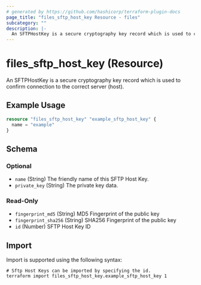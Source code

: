 ```yaml
---
# generated by https://github.com/hashicorp/terraform-plugin-docs
page_title: "files_sftp_host_key Resource - files"
subcategory: ""
description: |-
  An SFTPHostKey is a secure cryptography key record which is used to confirm connection to the correct server (host).
---
```


# files_sftp_host_key (Resource)

An SFTPHostKey is a secure cryptography key record which is used to confirm connection to the correct server (host).

## Example Usage

```terraform
resource "files_sftp_host_key" "example_sftp_host_key" {
  name = "example"
}
```

<!-- schema generated by tfplugindocs -->
## Schema

### Optional

- `name` (String) The friendly name of this SFTP Host Key.
- `private_key` (String) The private key data.

### Read-Only

- `fingerprint_md5` (String) MD5 Fingerprint of the public key
- `fingerprint_sha256` (String) SHA256 Fingerprint of the public key
- `id` (Number) SFTP Host Key ID

## Import

Import is supported using the following syntax:

```shell
# Sftp Host Keys can be imported by specifying the id.
terraform import files_sftp_host_key.example_sftp_host_key 1
```
